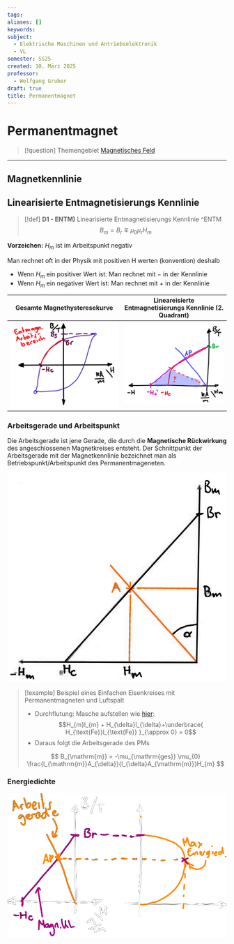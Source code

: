 ```yaml
---
tags: 
aliases: []
keywords: 
subject:
  - Elektrische Maschinen und Antriebselektronik
  - VL
semester: SS25
created: 10. März 2025
professor:
  - Wolfgang Gruber
draft: true
title: Permanentmagnet
---
```

 

# Permanentmagnet

> [!question] Themengebiet [Magnetisches Feld](../Elektrotechnik/Magnetisches%20Feld.md)

---

## Magnetkennlinie

## Linearisierte Entmagnetisierungs Kennlinie

> [!def] **D1 - ENTM)** Linearisierte Entmagnetisierungs Kennlinie ^ENTM
> $$ B_{m} = B_{r} \mp \mu_{0}\mu_{r}H_{m} \tag{ENTM}$$

**Vorzeichen:** $H_{m}$ ist im Arbeitspunkt negativ

Man rechnet oft in der Physik mit positiven H werten (konvention) deshalb 

- Wenn $H_{m}$ ein positiver Wert ist: Man rechnet mit $-$ in der Kennlinie
- Wenn $H_{m}$ ein negativer Wert ist: Man rechnet mit $+$ in der Kennlinie

| Gesamte Magnethysteresekurve                 | **Lineareisierte** Entmagnetisierungs Kennlinie (2. Quadrant) |
| -------------------------------------------- | ------------------------------------------------------------- |
| ![invert_dark\|400](../assets/EntMagnKL.png) | ![invert_dark\|400](../assets/EntMagnKL2.png)                 |

### Arbeitsgerade und Arbeitspunkt

Die Arbeitsgerade ist jene Gerade, die durch die **Magnetische Rückwirkung** des angeschlossenen Magnetkreises entsteht. Der Schnittpunkt der Arbeitsgerade mit der Magnetkennlinie bezeichnet man als Betriebspunkt/Arbeitspunkt des Permanentmageneten.


![invert_dark|300](assets/ArbeitsgeradePM.png)


> [!example] Beispiel eines Einfachen Eisenkreises mit Permanentmagneten und Luftspalt
> 
> - Durchflutung: Masche aufstellen wie [hier](../Elektrotechnik/Maschinen/Magnetkreis.md#^MK-EX-3):
> $$H_{m}l_{m} + H_{\delta}l_{\delta}+\underbrace{ H_{\text{Fe}}l_{\text{Fe}} }_{\approx 0} = 0$$
> - Daraus folgt die Arbeitsgerade des PMs
> 
> $$
> B_{\mathrm{m}} = -\mu_{\mathrm{ges}} \mu_{0} \frac{l_{\mathrm{m}}A_{\delta}}{l_{\delta}A_{\mathrm{m}}}H_{m}
> $$
> 

### Energiedichte

![invert_light|400](../Elektrotechnik/assets/MagnetKLundEnergie.png)
